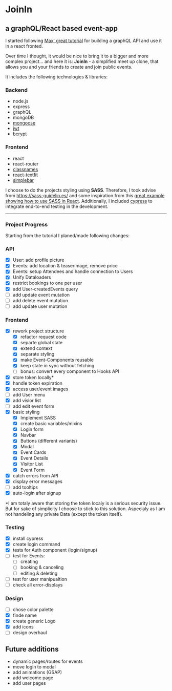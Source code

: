 # JoinIn

## a graphQL/React based event-app

I started following [Max' great tutorial](https://www.youtube.com/watch?v=7giZGFDGnkc&list=PL55RiY5tL51rG1x02Yyj93iypUuHYXcB_) for building a graphQL API and use it in a react fronted.

Over time I thought, it would be nice to bring it to a bigger and more complex project... and here it is: **JoinIn** - a simplified meet up clone, that allows you and your friends to create and join public events.

It includes the following technologies & libraries:

### Backend

- node.js
- express
- graphQL
- mongoDB
- [mongoose](https://mongoosejs.com/)
- [jwt](https://github.com/auth0/node-jsonwebtoken)
- [bcrypt](https://github.com/kelektiv/node.bcrypt.js)

### Frontend

- react
- react-router
- [classnames](https://github.com/JedWatson/classnames#readme)
- [react-textfit](https://github.com/JedWatson/classnames#readme)
- [simplebar](https://github.com/Grsmto/simplebar)

I choose to do the projects styling using **SASS**. Therefore, I took advise from https://sass-guidelin.es/ and some inspiration from this [great example showing how to use SASS in React](https://hugogiraudel.com/2015/06/18/styling-react-components-in-sass/). Additionally, I included [cypress](https://www.cypress.io/) to integrate end-to-end testing in the development.

---

### Project Progress

Starting from the tutorial I planed/made following changes:

### API

- [x] User: add profile picture
- [x] Events: add location & teaserimage, remove price
- [x] Events: setup Attendees and handle connection to Users
- [x] Unify Dataloaders
- [x] restrict bookings to one per user
- [x] add User-createdEvents query
- [ ] add update event mutation
- [ ] add delete event mutation
- [ ] add update user mutation

### Frontend

- [x] rework project structure
  - [x] refactor request code
  - [x] separte global state
  - [x] extend context
  - [x] separate styling
  - [x] make Event-Components reusable
  - [x] keep state in sync without fetching
  - [ ] bonus: convert every component to Hooks API
- [x] store token locally\*
- [x] handle token expiration
- [x] access user/event images
- [ ] add User menu
- [x] add visior list
- [ ] add edit event form
- [x] basic styling
  - [x] Implement SASS
  - [x] create basic variables/mixins
  - [x] Login form
  - [x] Navbar
  - [x] Buttons (different variants)
  - [x] Modal
  - [x] Event Cards
  - [x] Event Details
  - [x] Visitor List
  - [x] Event Form
- [x] catch errors from API
- [x] display error messages
- [ ] add tooltips
- [x] auto-login after signup

\*I am totaly aware that storing the token localy is a serious security issue. But for sake of simplicity I choose to stick to this solution. Aspecialy as I am not handeling any private Data (except the token itself).

### Testing

- [x] install cypress
- [x] create login command
- [x] tests for Auth component (login/signup)
- [ ] test for Events:
  - [ ] creating
  - [ ] booking & canceling
  - [ ] editing & deleting
- [ ] test for user manipualtion
- [ ] check all error-displays

### Design

- [ ] chose color palette
- [x] finde name
- [x] create generic Logo
- [x] add icons
- [ ] design overhaul

## Future additions

- dynamic pages/routes for events
- move login to modal
- add animations (GSAP)
- add welcome page
- add user pages
